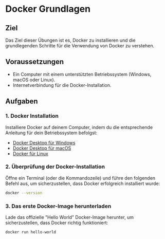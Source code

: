 # Docker Grundlagen

## Ziel
Das Ziel dieser Übungen ist es, Docker zu installieren und die grundlegenden Schritte für die Verwendung von Docker zu verstehen.

## Voraussetzungen
- Ein Computer mit einem unterstützten Betriebssystem (Windows, macOS oder Linux).
- Internetverbindung für die Docker-Installation.

## Aufgaben

### 1. Docker Installation
Installiere Docker auf deinem Computer, indem du die entsprechende Anleitung für dein Betriebssystem befolgst:
- [Docker Desktop für Windows](https://docs.docker.com/desktop/install/windows/)
- [Docker Desktop für macOS](https://docs.docker.com/desktop/install/mac/)
- [Docker für Linux](https://docs.docker.com/desktop/install/linux/)

### 2. Überprüfung der Docker-Installation
Öffne ein Terminal (oder die Kommandozeile) und führe den folgenden Befehl aus, um sicherzustellen, dass Docker erfolgreich installiert wurde:
```bash
docker --version
```

### 3. Das erste Docker-Image herunterladen
Lade das offizielle "Hello World" Docker-Image herunter, um sicherzustellen, dass Docker richtig funktioniert:
```bash
docker run hello-world
```